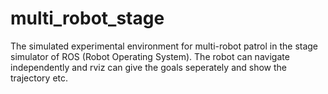 # multi_robot_stage
The simulated experimental environment for multi-robot patrol in the stage simulator of ROS (Robot Operating System). The robot can navigate independently and rviz can give the goals seperately and show the trajectory etc.
